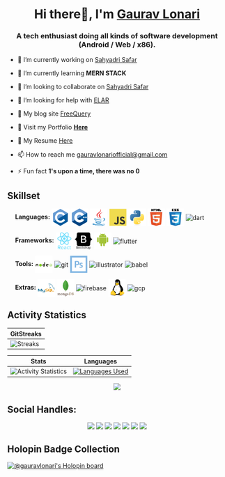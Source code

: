 <h1 align="center">Hi there👋, I'm <a href="https://linkedin.com/in/gauravlonari">Gaurav Lonari</a> </h1>
<h3 align="center">A tech enthusiast doing all kinds of software development (Android / Web / x86).</h3>

<!-- <p align="left"> <img src="https://komarev.com/ghpvc/?username=gauravlonari&label=Profile%20views&color=0e75b6&style=flat" alt="gauravlonari" /> </p> -->

- 🔭 I’m currently working on [Sahyadri Safar](https://github.com/gauravlonari/SahyadriSafar)

- 🌱 I’m currently learning **MERN STACK**

- 👯 I’m looking to collaborate on [Sahyadri Safar](https://github.com/gauravlonari/SahyadriSafar)

- 🤝 I’m looking for help with [ELAR](https://github.com/gauravlonari/elar)

- 📝 My blog site <a target="_blank" href="http://www.freeqry.blogspot.com">FreeQuery</a>

- 💬 Visit my Portfolio **[Here](http://gauravlonari.github.io)**

- 📄 My Resume <a href="https://drive.google.com/drive/folders/1JoYhvR2LAOs7atCZcOqDiwgNE3ThsOnS?usp=sharing" target="_blank">Here</a>

- 📫 How to reach me <a href="mailto:gauravlonariofficial@gmail.com" target="_blank">gauravlonariofficial@gmail.com</a>

- ⚡ Fun fact **1's upon a time, there was no 0**

## Skillset

&emsp; __Languages:__ <img align="center" src="https://raw.githubusercontent.com/devicons/devicon/master/icons/c/c-original.svg" alt="c" width="40" height="40"/> <img align="center" src="https://raw.githubusercontent.com/devicons/devicon/master/icons/cplusplus/cplusplus-original.svg" alt="cplusplus" width="40" height="40"/> <img align="center" src="https://raw.githubusercontent.com/devicons/devicon/master/icons/java/java-original.svg" alt="java" width="40" height="40"/> <img align="center" src="https://raw.githubusercontent.com/devicons/devicon/master/icons/javascript/javascript-original.svg" alt="javascript" width="40" height="40"/> <img align="center" src="https://raw.githubusercontent.com/devicons/devicon/master/icons/python/python-original.svg" alt="python" width="40" height="40"/> <img align="center" src="https://raw.githubusercontent.com/devicons/devicon/master/icons/html5/html5-original-wordmark.svg" alt="html5" width="40" height="40"/> <img align="center" src="https://raw.githubusercontent.com/devicons/devicon/master/icons/css3/css3-original-wordmark.svg" alt="css3" width="40" height="40"/> <img align="center" src="https://www.vectorlogo.zone/logos/dartlang/dartlang-icon.svg" alt="dart" width="40" height="40"/> 

&emsp; __Frameworks:__ <img align="center" src="https://raw.githubusercontent.com/devicons/devicon/master/icons/react/react-original-wordmark.svg" alt="react" width="40" height="40"/> <img align="center" src="https://raw.githubusercontent.com/devicons/devicon/master/icons/bootstrap/bootstrap-plain-wordmark.svg" alt="bootstrap" width="40" height="40"/> <img align="center" src="https://raw.githubusercontent.com/devicons/devicon/master/icons/android/android-original-wordmark.svg" alt="android" width="40" height="40"/> <img align="center" src="https://www.vectorlogo.zone/logos/flutterio/flutterio-icon.svg" alt="flutter" width="40" height="40"/>

&emsp; __Tools:__ <img align="center" src="https://raw.githubusercontent.com/devicons/devicon/master/icons/nodejs/nodejs-original-wordmark.svg" alt="nodejs" width="40" height="40"/> <img align="center" src="https://www.vectorlogo.zone/logos/git-scm/git-scm-icon.svg" alt="git" width="40" height="40"/> <img align="center" src="https://raw.githubusercontent.com/devicons/devicon/master/icons/photoshop/photoshop-line.svg" alt="photoshop" width="40" height="40"/> <img align="center" src="https://www.vectorlogo.zone/logos/adobe_illustrator/adobe_illustrator-icon.svg" alt="illustrator" width="40" height="40"/> <img align="center" src="https://www.vectorlogo.zone/logos/babeljs/babeljs-icon.svg" alt="babel" width="40" height="40"/> 

&emsp; __Extras:__ <img align="center" src="https://raw.githubusercontent.com/devicons/devicon/master/icons/mysql/mysql-original-wordmark.svg" alt="mysql" width="40" height="40"/> <img align="center" src="https://raw.githubusercontent.com/devicons/devicon/master/icons/mongodb/mongodb-original-wordmark.svg" alt="mongodb" width="40" height="40"/> <img align="center" src="https://www.vectorlogo.zone/logos/firebase/firebase-icon.svg" alt="firebase" width="40" height="40"/> <img align="center" src="https://raw.githubusercontent.com/devicons/devicon/master/icons/linux/linux-original.svg" alt="linux" width="40" height="40"/> <img align="center" src="https://www.vectorlogo.zone/logos/google_cloud/google_cloud-icon.svg" alt="gcp" width="40" height="40"/> 

## Activity Statistics
<div align="center">

|GitStreaks|
|---|
|![Streaks](https://github-readme-streak-stats.herokuapp.com/?user=gauravlonari&theme=midnight-purple)|

| Stats | Languages |
|--- | --- |
|![Activity Statistics](https://github-readme-stats.vercel.app/api?username=gauravlonari&show_icons=true&theme=midnight-purple) |  [![Languages Used](https://github-readme-stats.vercel.app/api/top-langs/?username=gauravlonari&layout=compact&theme=midnight-purple&langs_count=5)](https://github.com/gauravlonari/github-readme-stats)|

 <p align='center'><img src='https://visitor-badge.laobi.icu/badge?page_id=gauravlonari'></p>
</div>


## Social Handles:
<div align="center">

<a href="https://auth.geeksforgeeks.org/user/gauravlonari/profile" target="blank"><img src="https://img.shields.io/badge/GEEKSFORGEEKS%20-%23B300B3.svg?&style=for-the-badge&logo=geeksforgeeks"/></a>
<a href="https://www.codechef.com/users/gauravlonari" target="blank"><img src="https://img.shields.io/badge/CODECHEF%20-%23FFFFFF.svg?&style=for-the-badge&logo=CodeChef&logoColor=black"/></a> 
<a href="https://instagram.com/lonari_gaurav_95" target="blank"><img src="https://img.shields.io/badge/INSTAGRAM%20-%23E4405F.svg?&style=for-the-badge&logo=Instagram&logoColor=white"/></a>
<a href="https://linkedin.com/in/gauravlonari" target="blank"><img src="https://img.shields.io/badge/LINKEDIN%20-%230077B5.svg?&style=for-the-badge&logo=linkedin&logoColor=white"/></a>
<a href="https://www.youtube.com/c/freeq" target="blank"><img src="https://img.shields.io/badge/YOUTUBE%20-%23FF0000.svg?&style=for-the-badge&logo=youtube&logoColor=white"/></a>
<a href="https://twitter.com/lonarigaurav" target="blank"><img src="https://img.shields.io/badge/TWITTER%20-%23ffffff.svg?&style=for-the-badge&logo=twitter"/></a>
<a href="https://www.hackerrank.com/gaurav_22120147" target="blank"><img src="https://img.shields.io/badge/HACKERRANK%20-%23B300B3.svg?&style=for-the-badge&logo=hackerrank"/></a>
 
</div>

## Holopin Badge Collection
[![@gauravlonari's Holopin board](https://holopin.me/gauravlonari)](https://holopin.io/@gauravlonari)
